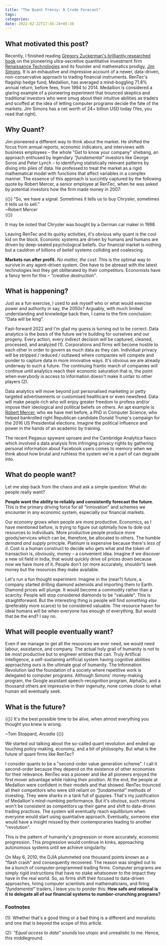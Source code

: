 ```yaml
---
title: "The Quant Frenzy: A Crude Forecast"
tags:
categories: 
date: 2022-02-22T17:45:24+05:30
---
```


## What motivated this post?   

Recently, I finished reading [Gregory Zuckerman's brilliantly researched book][0] on the pioneering ultra-secretive quantitative investment firm [Renaissance Technologies][1] and its founder and mathematics prodigy, [Jim Simons][2]. It is an exhaustive and impressive account of a newer, data-driven, non-conservative approach to trading financial instruments. RenTec's flagship hedge fund, Medallion, has averaged a mind-boggling 71.8% annual return, before fees, from 1994 to 2014. Medallion is considered a glaring example of a pioneering experiment that trounced skeptics and traditional investors who were smug about their intuitive abilities as traders and scoffed at the idea of letting computer programs decide the fate of the markets. Jim Simons has a net worth of 24+ billion USD today (Yes, you read that right).    

## Why Quant?   

Jim pioneered a different way to think about the market. He shifted the focus from annual reports, economic indicators, and interviews with business employees &ndash; the whole "Get to know your company" shebang, an approach enthused by legendary _"fundamental"_ investors like George Soros and Peter Lynch &ndash; to identifying statistically relevant patterns by diving into piles of data. He professed to treat the market as a rigid mathematical model with functions that affect variables in a complex manner. The essence of this approach is succintly captured by the following quote by Robert Mercer, a senior employee at RenTec, when he was asked by potential investors how the firm made money in 2007:   

{{<bq>}}
“So, we have a signal. Sometimes it tells us to buy Chrysler, sometimes it tells us to sell.”  
~Robert Mercer   
{{</bq>}}

It may be noted that Chrysler was bought by a German car maker in 1998.   

Leaving RenTec and its quirky activities, it's obvious why quant is the cool kid on the block. Economic systems are driven by humans and humans are driven by deep-seated psychological beliefs. Our financial market is nothing but a cauldron of billions of belief systems colliding and coalescing.   

**Markets run after profit.** _No matter, the cost_. This is the optimal way to survive in any agent-driven system. One have to be abreast with the latest technologies lest they get obliterated by their competitors. Economists have a fancy term for this &ndash; _"creative destruction"_.   

## What is happening?  

Just as a fun exercise, I used to ask myself who or what would exercise power and authority in say, the 2050s? Arguably, with much limited understanding and knowledge back then, I came to the firm conclusion: "Data will be king".   

Fast-forward 2022 and I'm glad my guess is turning out to be correct. Data analytics is the _basis_ of the future we're building for ourselves and our progeny. Every action, every indirect decision will be captured, cleaned, processed, and analyzed (1). Corporations and firms will become hostile to each other in order to govern as much data as they can. Individual privacy will be stripped / reduced / outlawed where companies will compete and ponder to capture data in more innovative ways. It's obvious we are already underway to such a future. The continuing frantic march of companies will continue until analytics reach their economic saturation that is, the point when everybody is access to information doesn't make it unfair to other players (2).   

Data analytics will move beyond just personalised marketing or petty targeted advertisements or customised healthcare or even newsfeed. Data will make people rich who will enjoy greater freedom to profess and/or impose their ideological and political beliefs on others. An apt example is [Robert Mercer][3], who we have met before, a PhD in Computer Science, who helped bankrolled right Republican candidate Donald Trump's campaign for the 2016 US Presidential elections. Imagine the political influence and power in the hands of an academic by training.     

The recent Pegasus spyware uproare and the Cambridge Analytica fiasco which involved a data analysis firm infringing privacy rights by gathering personal information about Facebook users comes to memory when we think about how brutal and ruthless the system we're a part of can degrade into.   

## What do people want? 

Let me step back from the chaos and ask a simple question: What do people really want?   

**People want the ability to reliably and consistently forecast the future**. This is the primary driving force for all "innovation" and schemes we encounter in any economic system, especially our financial markets.   

Our economy grows when people are more productive. Economics, as I have mentioned before, is trying to figure out optimally how to dole out resources to individuals. More productive people produce more goods/services which can be, therefore, be allocated to others. The humble _demand and supply_ principle. Platinum is expensive because there's _less of it_. Cost is a human construct to decide who gets what and the token of transaction is, obviously, money &ndash; a convenient idea. Imagine if we discover a new oil field in India, that would quickly drive oil prices down because now we have more of it. People don't (or more accurately, shouldn't) seek money but the resources they make available.   

Let's run a fun thought experiment: Imagine in the (near?) future, a company started drilling diamond asteroids and importing them to Earth. Diamond prices will plunge. It would become a commodity rather than a scarcity. People will stop considered diamonds to be "valuable". This is straightforward. But the interesting thing is people will find _something else_ (preferably more scarce) to be considered valuable. The resource haven for ideal humans will be when everyone has enough of everything. But would that be the end? I say no.         

## What will people eventually want?

Even if we manage to get all the resources we ever need, we would need labour, assistance, and company. The actual holy grail of humanity is not to be most productive but to engineer entities that can. Truly Artifical Intelligence, a self-sustaining artificial system having cognitive abilities approaching ours is the ultimate goal of humanity. The Information Revolution laid the foundation of a society where repetitive work is delegated to computer programs. Although Simons' money-making program, the Google assistant speech-recognition program, AlphaGo, and a thousand others are impressive in their ingenuity, none comes close to what human will eventually seek.     


## What is the future?   

{{<bq>}}
It's the best possible
time to be alive, when almost everything you
thought you knew is wrong.    

~Tom Stoppard, _Arcadia_
{{</bq>}}

We started out talking about the so-called quant revolution and ended up touching policy-making, economy, and a bit of philosophy. But what is the future of quant firms like RenTec?   

I consider quants to be a "second-order value generation scheme". I call it second-order because they depend on the existence of other economies for their relevance. RenTec was a pioneer and like all pioneers enjoyed the first mover advantage while risking their position. At the end, the people at Medallion were confident in their models and that showed. RenTec trounced all their competitors who were still reliant on _"fundamental"_ methods of investing. They were sharks in a tank full of guppies. That's my justification of Medallion's mind-numbing performance. But it's obvious, such returns won't be consistent as competitors up their game and shift to data-driven trading practices. The system will eventually reach equilibrium when everyone would start using quantiative approach. Eventually, someone else would have a insight missed by their contemporaries leading to another "revolution".   

This is the pattern of humanity's progression or more accurately, economic progression. This progression would continue in kinks, approaching autonomous systems until we achieve singularity.   

On May 6, 2010, the DJIA plummeted one thousand points known as a "flash crash" and consequently recovered. The reason was singled out to be a bunch of computer-programmed trading firms. Computer programs are simply rigid instructions that have no stake whatsoever to the impact they have in the real world. So, as firms shift their focused to data-driven approaches, hiring computer scientists and mathematicians, and firing _"fundamental"_ traders, I leave you to ponder this: **How safe and rational is it to delegate all of our financial systems to number-crunching programs?**    

### Footnotes 

(1): Whether that's a good thing or a bad thing is a different and moralistic and one that is beyond the scope of this article.

(2): _"Equal access to data"_ sounds too utopic and unrealistic to me. Hence, this middleground. 
 

[0]: https://www.goodreads.com/book/show/43889703-the-man-who-solved-the-market
[1]: https://www.renfund.com/Home.action?index=true
[2]: https://en.wikipedia.org/wiki/Jim_Simons_(mathematician)
[3]: https://en.wikipedia.org/wiki/Robert_Mercer